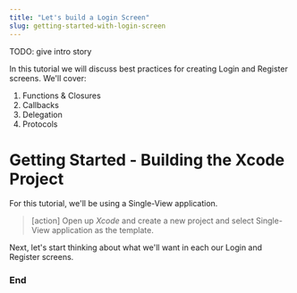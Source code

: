 ```yaml
---
title: "Let's build a Login Screen"
slug: getting-started-with-login-screen
---
```


TODO: give intro story

In this tutorial we will discuss best practices for creating Login and Register screens. We'll cover:

1. Functions & Closures
1. Callbacks
1. Delegation
1. Protocols

# Getting Started - Building the Xcode Project

For this tutorial, we'll be using a Single-View application.

> [action]
> Open up _Xcode_ and create a new project and select Single-View application as the template.

Next, let's start thinking about what we'll want in each our Login and Register screens.

























### End
